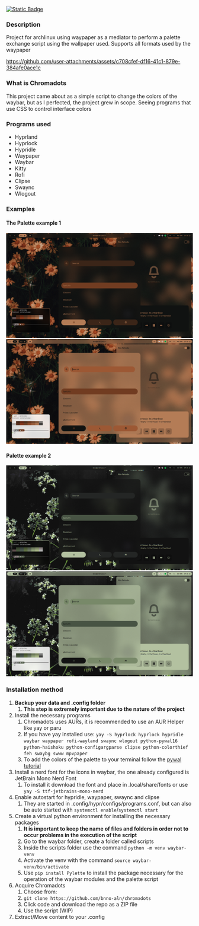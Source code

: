 [![Static Badge](https://img.shields.io/badge/lang-pt--BR-green)](https://github.com/bnno-aln/chromadots/blob/main/README.pt-br.md)

### Description

Project for archlinux using waypaper as a mediator to perform a palette exchange script using the wallpaper used.
Supports all formats used by the waypaper

<https://github.com/user-attachments/assets/c708cfef-df16-41c1-879e-384afe0ace1c>

### What is Chromadots

This project came about as a simple script to change the colors of the waybar, but as I perfected, the project grew in scope. Seeing programs that use CSS to control interface colors

### Programs used

- Hyprland
- Hyprlock
- Hypridle
- Waypaper
- Waybar
- Kitty
- Rofi
- Clipse
- Swaync
- Wlogout

### Examples

#### The Palette example 1

![](Assets/Palette1_dark.png)
![](Assets/Palette1_light.png)

#### Palette example 2

![](Assets/Palette2_dark.png)
![](Assets/Palette2_light.png)

### Installation method

1. **Backup your data and .config folder**
   1. **This step is extremely important due to the nature of the project**
2. Install the necessary programs
   1. Chromadots uses AURs, it is recommended to use an AUR Helper like yay or paru
   2. If you have yay installed use: `yay -S hyprlock hyprlock hypridle waybar waypaper rofi-wayland swaync wlogout python-pywal16 python-haishoku python-configargparse clipse python-colorthief feh swaybg swww mpvpaper`
   3. To add the colors of the palette to your terminal follow the [pywal tutorial](https://github.com/eylles/pywal16/wiki/Getting-Started#applying-the-theme-to-new-terminals)
3. Install a nerd font for the icons in waybar, the one already configured is JetBrain Mono Nerd Font
   1. To install it download the font and place in .local/share/fonts or use `yay -S ttf-jetbrains-mono-nerd`
4. Enable autostart for hypridle, waypaper, swaync and clipse
   1. They are started in .config/hypr/configs/programs.conf, but can also be auto started with `systemctl enable`/`systemctl start`
5. Create a virtual python environment for installing the necessary packages
    1. **It is important to keep the name of files and folders in order not to occur problems in the execution of the script**
    2. Go to the waybar folder, create a folder called scripts
    3. Inside the scripts folder use the command `python -m venv waybar-venv`
    4. Activate the venv with the command `source waybar-venv/bin/activate`
    5. Use `pip install Pylette` to install the package necessary for the operation of the waybar modules and the palette script
6. Acquire Chromadots
    1. Choose from:
    2. `git clone https://github.com/bnno-aln/chromadots`
    3. Click code and download the repo as a ZIP file
    4. Use the script (WIP)
7. Extract/Move content to your .config
